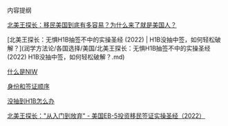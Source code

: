 内容提纲

[北美王探长：移民美国到底有多容易？为什么来了就是美国人？](北美王探长：移民美国到底有多容易？为什么来了就是美国人？.md)

[北美王探长：无惧H1B抽签不中的实操圣经 (2022) | H1B没抽中签，如何轻松破解？](润学方法论/各国选择/美国/北美王探长：无惧H1B抽签不中的实操圣经 (2022) H1B没抽中签，如何轻松破解？.md)

[什么是NIW](NIW.md)

[身份和签证顺序](身份和签证顺序.md)

[没抽到H1B怎么办](没抽到H1B怎么办.md)

[北美王探长："从入门到放弃" - 美国EB-5投资移民签证实操圣经（2022）](美国EB-5投资移民签证实操圣经.md)
